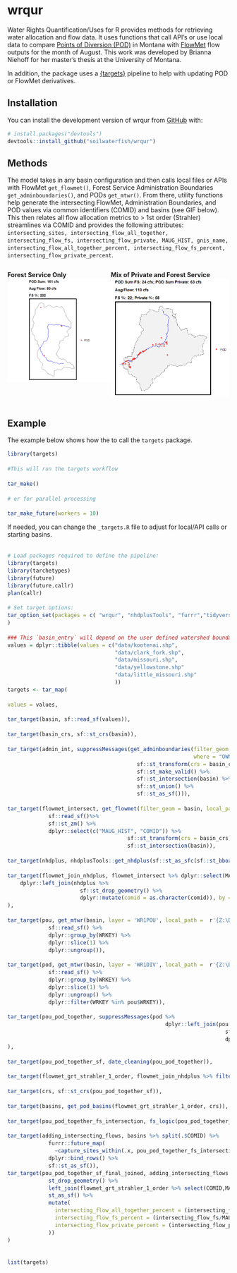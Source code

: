 
<!-- README.md is generated from README.Rmd. Please edit that file -->

# wrqur

Water Rights Quantification/Uses for R provides methods for retrieving
water allocation and flow data. It uses functions that call API’s or use
local data to compare [Points of Diversion
(POD)](https://ftpgeoinfo.msl.mt.gov/Data/Spatial/NonMSDI/DNRC_WR/MTWaterRights.gdb.zip)
in Montana with
[FlowMet](https://www.fs.usda.gov/rm/boise/AWAE/projects/modeled_stream_flow_metrics.shtml)
flow outputs for the month of August. This work was developed by Brianna
Niehoff for her master’s thesis at the University of Montana.

In addition, the package uses a
[{targets}](https://books.ropensci.org/targets/) pipeline to help with
updating POD or FlowMet derivatives.

## Installation

You can install the development version of wrqur from
[GitHub](https://github.com/) with:

``` r
# install.packages("devtools")
devtools::install_github("soilwaterfish/wrqur")
```

## Methods

The model takes in any basin configuration and then calls local files or
APIs with FlowMet `get_flowmet()`, Forest Service Administration
Boundaries `get_adminboundaries()`, and PODs `get_mtwr()`. From there,
utility functions help generate the intersecting FlowMet, Administration
Boundaries, and POD values via common identifiers (COMID) and basins
(see GIF below). This then relates all flow allocation metrics to \> 1st
order (Strahler) streamlines via COMID and provides the following
attributes:
`intersecting_sites, intersecting_flow_all_together, intersecting_flow_fs, intersecting_flow_private, MAUG_HIST, gnis_name, intersecting_flow_all_together_percent, intersecting_flow_fs_percent, intersecting_flow_private_percent`.

<div style="display: flex;">

<div class="{"50%"}">

**Forest Service Only** <img src="inst/www/animated_wf.gif">

</div>

<div class="{'50%'}">

**Mix of Private and Forest Service**
<img src="inst/www/animated_wf2.gif">

</div>

</div>

## Example

The example below shows how the to call the `targets` package.

``` r
library(targets)

#This will run the targets workflow

tar_make() 

# or for parallel processing

tar_make_future(workers = 10)
```

If needed, you can change the `_targets.R` file to adjust for local/API
calls or starting basins.

``` r

# Load packages required to define the pipeline:
library(targets)
library(tarchetypes)
library(future)
library(future.callr)
plan(callr)

# Set target options:
tar_option_set(packages = c( "wrqur", "nhdplusTools", "furrr","tidyverse",  "sf")
)

### This `basin_entry` will depend on the user defined watershed boundary.
values = dplyr::tibble(values = c("data/kootenai.shp",
                                  "data/clark_fork.shp",
                                  "data/missouri.shp",
                                  "data/yellowstone.shp"
                                  "data/little_missouri.shp"
                                  ))
targets <- tar_map(

values = values,

tar_target(basin, sf::read_sf(values)),

tar_target(basin_crs, sf::st_crs(basin)),

tar_target(admin_int, suppressMessages(get_adminboundaries(filter_geom = sf::st_bbox(sf::st_transform(basin, 4269)),
                                                           where = "OWNERCLASSIFICATION='USDA FOREST SERVICE' OR OWNERCLASSIFICATION='UNPARTITIONED RIPARIAN INTEREST'")%>%
                                         sf::st_transform(crs = basin_crs) %>%
                                         sf::st_make_valid() %>%
                                         sf::st_intersection(basin) %>%
                                         sf::st_union() %>%
                                         sf::st_as_sf())),

tar_target(flowmet_intersect, get_flowmet(filter_geom = basin, local_path = r"{Z:\Downloads\S_USA.Hydro_FlowMet_1990s.gdb\S_USA.Hydro_FlowMet_1990s.gdb}")  %>%
             sf::read_sf()%>%
             sf::st_zm() %>%
             dplyr::select(c("MAUG_HIST", "COMID")) %>%
                                      sf::st_transform(crs = basin_crs) %>%
                                      sf::st_intersection(basin)),

tar_target(nhdplus, nhdplusTools::get_nhdplus(sf::st_as_sfc(sf::st_bbox(flowmet_intersect)))),

tar_target(flowmet_join_nhdplus, flowmet_intersect %>% dplyr::select(MAUG_HIST, COMID) %>%
    dplyr::left_join(nhdplus %>%
                       sf::st_drop_geometry() %>%
                       dplyr::mutate(comid = as.character(comid)), by = c('COMID' = 'comid'))
),

tar_target(pou, get_mtwr(basin, layer = 'WR1POU', local_path =  r'{Z:\Downloads\MTWaterRights.gdb\MTWaterRights.gdb}') %>%
             sf::read_sf() %>%
             dplyr::group_by(WRKEY) %>%
             dplyr::slice(1) %>%
             dplyr::ungroup()),

tar_target(pod, get_mtwr(basin, layer = 'WR1DIV', local_path =  r'{Z:\Downloads\MTWaterRights.gdb\MTWaterRights.gdb}') %>%
             sf::read_sf() %>%
             dplyr::group_by(WRKEY) %>%
             dplyr::slice(1) %>%
             dplyr::ungroup() %>%
             dplyr::filter(WRKEY %in% pou$WRKEY)),

tar_target(pou_pod_together, suppressMessages(pod %>%
                                                  dplyr::left_join(pou %>%
                                                                     sf::st_drop_geometry() %>%
                                                                     dplyr::select(c("WRKEY", "PURPOSE", "IRRTYPE", "MAXACRES", "FLWRTGPM", "FLWRTCFS", "VOL", "ACREAGE"))))
),

tar_target(pou_pod_together_sf, date_cleaning(pou_pod_together)),

tar_target(flowmet_grt_strahler_1_order, flowmet_join_nhdplus %>% filter(streamorde > 1)),

tar_target(crs, sf::st_crs(pou_pod_together_sf)),

tar_target(basins, get_pod_basins(flowmet_grt_strahler_1_order, crs)),

tar_target(pou_pod_together_fs_intersection, fs_logic(pou_pod_together_sf, admin_int)),

tar_target(adding_intersecting_flows, basins %>% split(.$COMID) %>%
             furrr::future_map(
               ~capture_sites_within(.x, pou_pod_together_fs_intersection)) %>%
             dplyr::bind_rows() %>%
             sf::st_as_sf()),
tar_target(pou_pod_together_sf_final_joined, adding_intersecting_flows %>%
             st_drop_geometry() %>%
             left_join(flowmet_grt_strahler_1_order %>% select(COMID,MAUG_HIST, gnis_name, qe_08)) %>%
             st_as_sf() %>%
             mutate(
               intersecting_flow_all_together_percent = (intersecting_flow_all_together/MAUG_HIST)*100,
               intersecting_flow_fs_percent = (intersecting_flow_fs/MAUG_HIST)*100,
               intersecting_flow_private_percent = (intersecting_flow_private/MAUG_HIST)*100
             ))
)


list(targets)
```

